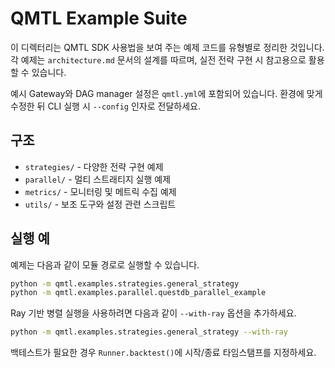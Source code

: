 # QMTL Example Suite

이 디렉터리는 QMTL SDK 사용법을 보여 주는 예제 코드를 유형별로 정리한 것입니다.
각 예제는 `architecture.md` 문서의 설계를 따르며, 실전 전략 구현 시 참고용으로 활용할 수 있습니다.

예시 Gateway와 DAG manager 설정은 `qmtl.yml`에 포함되어 있습니다. 환경에 맞게 수정한 뒤
CLI 실행 시 `--config` 인자로 전달하세요.

## 구조

- `strategies/` - 다양한 전략 구현 예제
- `parallel/` - 멀티 스트래티지 실행 예제
- `metrics/` - 모니터링 및 메트릭 수집 예제
- `utils/` - 보조 도구와 설정 관련 스크립트

## 실행 예

예제는 다음과 같이 모듈 경로로 실행할 수 있습니다.

```bash
python -m qmtl.examples.strategies.general_strategy
python -m qmtl.examples.parallel.questdb_parallel_example
```

Ray 기반 병렬 실행을 사용하려면 다음과 같이 `--with-ray` 옵션을 추가하세요.

```bash
python -m qmtl.examples.strategies.general_strategy --with-ray
```

백테스트가 필요한 경우 `Runner.backtest()`에 시작/종료 타임스탬프를 지정하세요.
